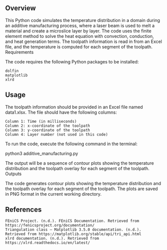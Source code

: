 ## Overview

This Python code simulates the temperature distribution in a domain during an additive manufacturing process, where a laser beam is used to melt a material and create a microslice layer by layer. The code uses the finite element method to solve the heat equation with convection, conduction, and heat generation terms. The toolpath information is read in from an Excel file, and the temperature is computed for each segment of the toolpath.
Requirements

The code requires the following Python packages to be installed:

    dolfin
    matplotlib
    xlrd

## Usage

The toolpath information should be provided in an Excel file named data1.xlsx. The file should have the following columns:

    Column 1: Time (in milliseconds)
    Column 2: x-coordinate of the toolpath
    Column 3: y-coordinate of the toolpath
    Column 4: Layer number (not used in this code)

To run the code, execute the following command in the terminal:

python3 additive_manufacturing.py

The output will be a sequence of contour plots showing the temperature distribution and the toolpath overlay for each segment of the toolpath.
Outputs

The code generates contour plots showing the temperature distribution and the toolpath overlay for each segment of the toolpath. The plots are saved in PNG format in the current working directory.

## References

    FEniCS Project. (n.d.). FEniCS Documentation. Retrieved from https://fenicsproject.org/documentation/
    Triangulation class — Matplotlib 3.5.0 documentation. (n.d.). Retrieved from https://matplotlib.org/stable/api/tri_api.html
    xlrd documentation. (n.d.). Retrieved from https://xlrd.readthedocs.io/en/latest/
